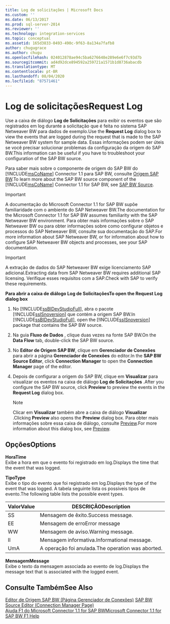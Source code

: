 ```yaml
---
title: Log de solicitações | Microsoft Docs
ms.custom: ''
ms.date: 06/13/2017
ms.prod: sql-server-2014
ms.reviewer: ''
ms.technology: integration-services
ms.topic: conceptual
ms.assetid: 165d3833-0493-490c-9f63-8a134a7fafb8
author: chugugrace
ms.author: chugu
ms.openlocfilehash: 024012878ae94c5ba6276648e289e6e6f7c93d7b
ms.sourcegitcommit: ad4d92dce894592a259721a1571b1d8736abacdb
ms.translationtype: MT
ms.contentlocale: pt-BR
ms.lasthandoff: 08/04/2020
ms.locfileid: "87571461"
---
```

# <a name="request-log"></a><span data-ttu-id="965f6-102">Log de solicitações</span><span class="sxs-lookup"><span data-stu-id="965f6-102">Request Log</span></span>
  <span data-ttu-id="965f6-103">Use a caixa de diálogo **Log de Solicitações** para exibir os eventos que são registrados em log durante a solicitação que é feita no sistema SAP Netweaver BW para dados de exemplo.</span><span class="sxs-lookup"><span data-stu-id="965f6-103">Use the **Request Log** dialog box to view the events that are logged during the request that is made to the SAP Netweaver BW system for sample data.</span></span> <span data-ttu-id="965f6-104">Essas informações podem ser úteis se você precisar solucionar problemas da configuração da origem do SAP BW.</span><span class="sxs-lookup"><span data-stu-id="965f6-104">This information can be useful if you have to troubleshoot your configuration of the SAP BW source.</span></span>  
  
 <span data-ttu-id="965f6-105">Para saber mais sobre o componente de origem do SAP BW do [!INCLUDE[msCoName](../../includes/msconame-md.md)] Connector 1.1 para SAP BW, consulte [Origem SAP BW](sap-bw-source.md).</span><span class="sxs-lookup"><span data-stu-id="965f6-105">To learn more about the SAP BW source component of the [!INCLUDE[msCoName](../../includes/msconame-md.md)] Connector 1.1 for SAP BW, see [SAP BW Source](sap-bw-source.md).</span></span>  
  
> [!IMPORTANT]  
>  <span data-ttu-id="965f6-106">A documentação do Microsoft Connector 1.1 for SAP BW supõe familiaridade com o ambiente do SAP Netweaver BW.</span><span class="sxs-lookup"><span data-stu-id="965f6-106">The documentation for the Microsoft Connector 1.1 for SAP BW assumes familiarity with the SAP Netweaver BW environment.</span></span> <span data-ttu-id="965f6-107">Para obter mais informações sobre o SAP Netweaver BW ou para obter informações sobre como configurar objetos e processos do SAP Netweaver BW, consulte sua documentação do SAP.</span><span class="sxs-lookup"><span data-stu-id="965f6-107">For more information about SAP Netweaver BW, or for information about how to configure SAP Netweaver BW objects and processes, see your SAP documentation.</span></span>  
  
> [!IMPORTANT]  
>  <span data-ttu-id="965f6-108">A extração de dados do SAP Netweaver BW exige licenciamento SAP adicional.</span><span class="sxs-lookup"><span data-stu-id="965f6-108">Extracting data from SAP Netweaver BW requires additional SAP licensing.</span></span> <span data-ttu-id="965f6-109">Verifique esses requisitos com a SAP.</span><span class="sxs-lookup"><span data-stu-id="965f6-109">Check with SAP to verify these requirements.</span></span>  
  
 <span data-ttu-id="965f6-110">**Para abrir a caixa de diálogo Log de Solicitações**</span><span class="sxs-lookup"><span data-stu-id="965f6-110">**To open the Request Log dialog box**</span></span>  
  
1.  <span data-ttu-id="965f6-111">No [!INCLUDE[ssBIDevStudioFull](../../includes/ssbidevstudiofull-md.md)], abra o pacote [!INCLUDE[ssISnoversion](../../includes/ssisnoversion-md.md)] que contém a origem SAP BW.</span><span class="sxs-lookup"><span data-stu-id="965f6-111">In [!INCLUDE[ssBIDevStudioFull](../../includes/ssbidevstudiofull-md.md)], open the [!INCLUDE[ssISnoversion](../../includes/ssisnoversion-md.md)] package that contains the SAP BW source.</span></span>  
  
2.  <span data-ttu-id="965f6-112">Na guia **Fluxo de Dados** , clique duas vezes na fonte SAP BW.</span><span class="sxs-lookup"><span data-stu-id="965f6-112">On the **Data Flow** tab, double-click the SAP BW source.</span></span>  
  
3.  <span data-ttu-id="965f6-113">No **Editor de Origem SAP BW**, clique em **Gerenciador de Conexões** para abrir a página **Gerenciador de Conexões** do editor.</span><span class="sxs-lookup"><span data-stu-id="965f6-113">In the **SAP BW Source Editor**, click **Connection Manager** to open the **Connection Manager** page of the editor.</span></span>  
  
4.  <span data-ttu-id="965f6-114">Depois de configurar a origem do SAP BW, clique em **Visualizar** para visualizar os eventos na caixa de diálogo **Log de Solicitações** .</span><span class="sxs-lookup"><span data-stu-id="965f6-114">After you configure the SAP BW source, click **Preview** to preview the events in the **Request Log** dialog box.</span></span>  
  
    > [!NOTE]  
    >  <span data-ttu-id="965f6-115">Clicar em **Visualizar** também abre a caixa de diálogo **Visualizar** .</span><span class="sxs-lookup"><span data-stu-id="965f6-115">Clicking **Preview** also opens the **Preview** dialog box.</span></span> <span data-ttu-id="965f6-116">Para obter mais informações sobre essa caixa de diálogo, consulte [Preview](preview.md).</span><span class="sxs-lookup"><span data-stu-id="965f6-116">For more information about this dialog box, see [Preview](preview.md).</span></span>  
  
## <a name="options"></a><span data-ttu-id="965f6-117">Opções</span><span class="sxs-lookup"><span data-stu-id="965f6-117">Options</span></span>  
 <span data-ttu-id="965f6-118">**Hora**</span><span class="sxs-lookup"><span data-stu-id="965f6-118">**Time**</span></span>  
 <span data-ttu-id="965f6-119">Exibe a hora em que o evento foi registrado em log.</span><span class="sxs-lookup"><span data-stu-id="965f6-119">Displays the time that the event that was logged.</span></span>  
  
 <span data-ttu-id="965f6-120">**Tipo**</span><span class="sxs-lookup"><span data-stu-id="965f6-120">**Type**</span></span>  
 <span data-ttu-id="965f6-121">Exibe o tipo do evento que foi registrado em log.</span><span class="sxs-lookup"><span data-stu-id="965f6-121">Displays the type of the event that was logged.</span></span> <span data-ttu-id="965f6-122">A tabela seguinte lista os possíveis tipos de evento.</span><span class="sxs-lookup"><span data-stu-id="965f6-122">The following table lists the possible event types.</span></span>  
  
|<span data-ttu-id="965f6-123">Valor</span><span class="sxs-lookup"><span data-stu-id="965f6-123">Value</span></span>|<span data-ttu-id="965f6-124">DESCRIÇÃO</span><span class="sxs-lookup"><span data-stu-id="965f6-124">Description</span></span>|  
|-----------|-----------------|  
|<span data-ttu-id="965f6-125">S</span><span class="sxs-lookup"><span data-stu-id="965f6-125">S</span></span>|<span data-ttu-id="965f6-126">Mensagem de êxito.</span><span class="sxs-lookup"><span data-stu-id="965f6-126">Success message.</span></span>|  
|<span data-ttu-id="965f6-127">E</span><span class="sxs-lookup"><span data-stu-id="965f6-127">E</span></span>|<span data-ttu-id="965f6-128">Mensagem de erro</span><span class="sxs-lookup"><span data-stu-id="965f6-128">Error message</span></span>|  
|<span data-ttu-id="965f6-129">W</span><span class="sxs-lookup"><span data-stu-id="965f6-129">W</span></span>|<span data-ttu-id="965f6-130">Mensagem de aviso.</span><span class="sxs-lookup"><span data-stu-id="965f6-130">Warning message.</span></span>|  
|<span data-ttu-id="965f6-131">I</span><span class="sxs-lookup"><span data-stu-id="965f6-131">I</span></span>|<span data-ttu-id="965f6-132">Mensagem informativa.</span><span class="sxs-lookup"><span data-stu-id="965f6-132">Informational message.</span></span>|  
|<span data-ttu-id="965f6-133">Um</span><span class="sxs-lookup"><span data-stu-id="965f6-133">A</span></span>|<span data-ttu-id="965f6-134">A operação foi anulada.</span><span class="sxs-lookup"><span data-stu-id="965f6-134">The operation was aborted.</span></span>|  
  
 <span data-ttu-id="965f6-135">**Mensagem**</span><span class="sxs-lookup"><span data-stu-id="965f6-135">**Message**</span></span>  
 <span data-ttu-id="965f6-136">Exibe o texto da mensagem associada ao evento de log.</span><span class="sxs-lookup"><span data-stu-id="965f6-136">Displays the message text that is associated with the logged event.</span></span>  
  
## <a name="see-also"></a><span data-ttu-id="965f6-137">Consulte Também</span><span class="sxs-lookup"><span data-stu-id="965f6-137">See Also</span></span>  
 <span data-ttu-id="965f6-138">[Editor de Origem SAP BW &#40;Página Gerenciador de Conexões&#41;](sap-bw-source-editor-connection-manager-page.md) </span><span class="sxs-lookup"><span data-stu-id="965f6-138">[SAP BW Source Editor &#40;Connection Manager Page&#41;](sap-bw-source-editor-connection-manager-page.md) </span></span>  
 [<span data-ttu-id="965f6-139">Ajuda F1 do Microsoft Connector 1.1 for SAP BW</span><span class="sxs-lookup"><span data-stu-id="965f6-139">Microsoft Connector 1.1 for SAP BW F1 Help</span></span>](../microsoft-connector-for-sap-bw-f1-help.md)  
  
  

